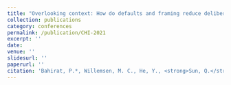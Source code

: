 ```yaml
---
title: "Overlooking context: How do defaults and framing reduce deliberation in smart home privacy decision-making?"
collection: publications
category: conferences
permalink: /publication/CHI-2021
excerpt: ''
date: 
venue: ''
slidesurl: ''
paperurl: ''
citation: 'Bahirat, P.*, Willemsen, M. C., He, Y., <strong>Sun, Q.</strong>, & Knijnenburg, B. (2021). Overlooking context: How do defaults and framing reduce deliberation in smart home privacy decision-making? <I>Proceedings of the 2021 CHI Conference on Human Factors in Computing Systems</I>, 1–18. [[Paper]]https://doi.org/10.1145/3411764.3445672'
---
```



